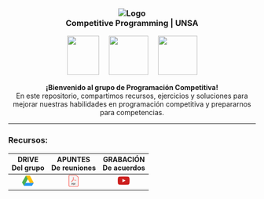 <!-- Este es el codigo para el titulo -->
<h3 align="center">
    <img src="https://avatars.githubusercontent.com/u/14677506?s=200&v=4" width="100" alt="Logo"/><br/>
    Competitive Programming | UNSA
</h3>

<!-- Este es para los logos -->
<p align="center" style="display: flex; justify-content: center; align-items: center;">
    <!-- LOGO DE UNSA -->
    <a href="https://www.unsa.edu.pe" target="_blank">
        <img src="https://upload.wikimedia.org/wikipedia/commons/f/f9/Escudo_UNSA.png" width="65" height="80" style="margin-right: 20px;">
    </a>
    <!-- LOGO ABET -->
    <a href="https://www.unsa.edu.pe/escuela-profesional-de-ingenieria-de-sistemas-recibe-acreditacion-de-abet-por-10-anos/" target="_blank">
        <img src="https://acortar.link/BywATx" width="80" height="80" style="margin-right: 20px;">
    </a>
    <!-- LOGO EPIS -->
    <a href="https://fips.unsa.edu.pe/ingenieriadesistemas/" target="_blank">
        <img src="https://acortar.link/RnSqTd" width="80" height="80">
    </a>
</p>

<p align="center">
    <b>¡Bienvenido al grupo de Programación Competitiva!</b><br>
    En este repositorio, compartimos recursos, ejercicios y soluciones para mejorar nuestras habilidades en programación competitiva y prepararnos para competencias.
</p>

<hr>

### Recursos:

DRIVE <br> Del grupo | APUNTES <br> De reuniones | GRABACIÓN <br> De acuerdos
:-:| :-: | :-: |
[![](./imgs/icon_drive.png)](https://drive.google.com/drive/folders/1kJ0U_REMkcS41lAQ0J12hey4etieqVKW?usp=drive_link) | [![](./imgs/icon_pdf.png)](https://docs.google.com/document/d/1av7HvArdMKzZjNaBe0My_4ar6062NiIOZNuACqj2mIE/edit?usp=drive_link) | [![](./imgs/icon_youtube.png)](https://drive.google.com/file/d/1PExuDC1st7LMObMLqefseEqiBC-W6yIj/view)

